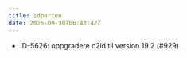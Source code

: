 ```yaml
---
title: idporten
date: 2025-09-30T06:43:42Z
---
```

- ID-5626: oppgradere c2id til version 19.2 (#929)

